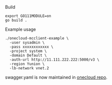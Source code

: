 Build

	export GO111MODULE=on
	go build .

Example usage

	./onecloud-mcclient-example \
	  -user sysadmin \
	  -pass xxxxxxxxxxxx \
	  -project system \
	  -domain Default \
	  -auth-url http://11.111.222.222:5000/v3 \
	  -region Yunion \
	  -lb-network vnet.2

swagger.yaml is now maintained in [onecloud repo](https://github.com/yunionio/onecloud/blob/master/docs/swagger.yaml).
